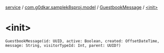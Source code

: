 [service](../../index.md) / [com.g0dkar.samplek8sproj.model](../index.md) / [GuestbookMessage](index.md) / [&lt;init&gt;](./-init-.md)

# &lt;init&gt;

`GuestbookMessage(id: UUID, active: Boolean, created: OffsetDateTime, message: String, visitorTypeId: Int, parent: UUID?)`